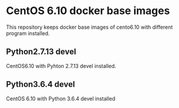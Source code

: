 # CentOS 6.10 docker base images

This repository keeps docker base images of cento6.10 with different program installed.

## Python2.7.13 devel

CentOS6.10 with Pyhton 2.7.13 devel installed.


## Python3.6.4 devel 

CentOS 6.10 with Python 3.6.4 devel installed
